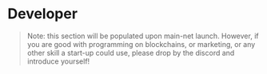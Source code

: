# Developer

> Note: this section will be populated upon main-net launch. However, if you are good with programming on blockchains, or marketing, or any other skill a start-up could use, please drop by the discord and introduce yourself!
